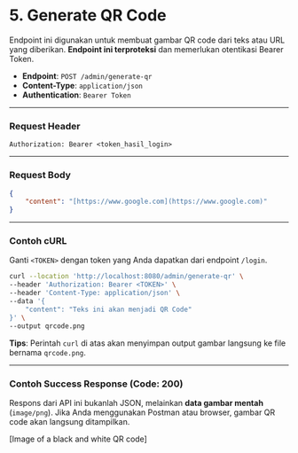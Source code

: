 # 5. Generate QR Code

Endpoint ini digunakan untuk membuat gambar QR code dari teks atau URL yang diberikan. **Endpoint ini terproteksi** dan memerlukan otentikasi Bearer Token.

- **Endpoint**: `POST /admin/generate-qr`
- **Content-Type**: `application/json`
- **Authentication**: `Bearer Token`

---

### Request Header

```
Authorization: Bearer <token_hasil_login>
```

---

### Request Body

```json
{
    "content": "[https://www.google.com](https://www.google.com)"
}
```

---

### Contoh cURL

Ganti `<TOKEN>` dengan token yang Anda dapatkan dari endpoint `/login`.

```sh
curl --location 'http://localhost:8080/admin/generate-qr' \
--header 'Authorization: Bearer <TOKEN>' \
--header 'Content-Type: application/json' \
--data '{
    "content": "Teks ini akan menjadi QR Code"
}' \
--output qrcode.png
```
**Tips**: Perintah `curl` di atas akan menyimpan output gambar langsung ke file bernama `qrcode.png`.

---

### Contoh Success Response (Code: 200)

Respons dari API ini bukanlah JSON, melainkan **data gambar mentah** (`image/png`). Jika Anda menggunakan Postman atau browser, gambar QR code akan langsung ditampilkan.



[Image of a black and white QR code]